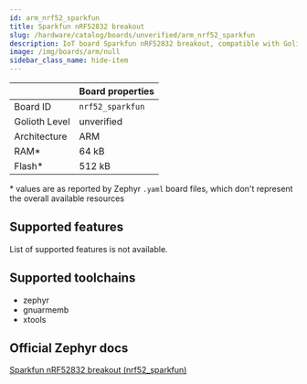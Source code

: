 ```yaml
---
id: arm_nrf52_sparkfun
title: Sparkfun nRF52832 breakout
slug: /hardware/catalog/boards/unverified/arm_nrf52_sparkfun
description: IoT board Sparkfun nRF52832 breakout, compatible with Golioth at unverified level.
image: /img/boards/arm/null
sidebar_class_name: hide-item
---
```


[//]: # (This is an auto-generated file, do not edit! Changes to it will be lost upon re-generation)



|                | Board properties     |
| -------------  | -------------------- |
| Board ID       | `nrf52_sparkfun` |
| Golioth Level  | unverified       |
| Architecture   | ARM |
| RAM*           | 64 kB |
| Flash*         | 512 kB |

\* values are as reported by Zephyr `.yaml` board files, which don't represent the overall available resources



## Supported features

List of supported features is not available.

## Supported toolchains

* zephyr
* gnuarmemb
* xtools

## Official Zephyr docs

[Sparkfun nRF52832 breakout (nrf52_sparkfun)](https://docs.zephyrproject.org/latest/boards/arm/nrf52_sparkfun/doc/index.html)
